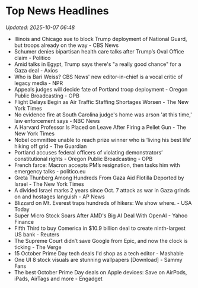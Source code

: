 # Top News Headlines

_Updated: 2025-10-07 06:48_

- Illinois and Chicago sue to block Trump deployment of National Guard, but troops already on the way - CBS News
- Schumer denies bipartisan health care talks after Trump’s Oval Office claim - Politico
- Amid talks in Egypt, Trump says there's "a really good chance" for a Gaza deal - Axios
- Who is Bari Weiss? CBS News' new editor-in-chief is a vocal critic of legacy media - NPR
- Appeals judges will decide fate of Portland troop deployment - Oregon Public Broadcasting - OPB
- Flight Delays Begin as Air Traffic Staffing Shortages Worsen - The New York Times
- No evidence fire at South Carolina judge's home was arson 'at this time,' law enforcement says - NBC News
- A Harvard Professor Is Placed on Leave After Firing a Pellet Gun - The New York Times
- Nobel committee unable to reach prize winner who is ‘living his best life’ hiking off grid - The Guardian
- Portland accuses federal officers of violating demonstrators’ constitutional rights - Oregon Public Broadcasting - OPB
- French farce: Macron accepts PM’s resignation, then tasks him with emergency talks - politico.eu
- Greta Thunberg Among Hundreds From Gaza Aid Flotilla Deported by Israel - The New York Times
- A divided Israel marks 2 years since Oct. 7 attack as war in Gaza grinds on and hostages languish - AP News
- Blizzard on Mt. Everest traps hundreds of hikers: We show where. - USA Today
- Super Micro Stock Soars After AMD's Big AI Deal With OpenAI - Yahoo Finance
- Fifth Third to buy Comerica in $10.9 billion deal to create ninth-largest US bank - Reuters
- The Supreme Court didn’t save Google from Epic, and now the clock is ticking - The Verge
- 15 October Prime Day tech deals I'd shop as a tech editor - Mashable
- One UI 8 stock visuals are stunning wallpapers [Download] - Sammy Fans
- The best October Prime Day deals on Apple devices: Save on AirPods, iPads, AirTags and more - Engadget